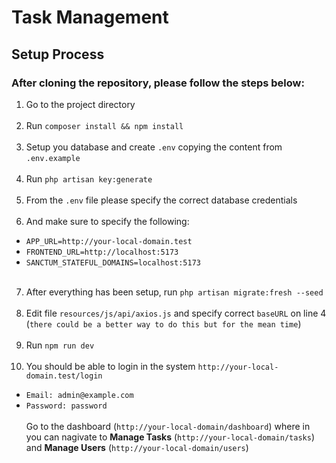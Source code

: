 # Task Management

## Setup Process
### After cloning the repository, please follow the steps below:

 1. Go to the project directory
<br><br>
 2. Run `composer install && npm install`
    <br><br>
 3. Setup you database and create `.env` copying the content from `.env.example`
    <br><br>
 4. Run `php artisan key:generate`
    <br><br>
 5. From the `.env` file please specify the correct database credentials
    <br><br>
 6. And make sure to specify the following:
 - `APP_URL=http://your-local-domain.test`
 - `FRONTEND_URL=http://localhost:5173`
 - `SANCTUM_STATEFUL_DOMAINS=localhost:5173`
   <br><br>
 7. After everything has been setup, run `php artisan migrate:fresh --seed`
    <br><br>
 8. Edit file `resources/js/api/axios.js` and specify correct `baseURL` on line 4 (`there could be a better way to do this but for the mean time`)
    <br><br>
 9. Run `npm run dev`
<br><br>
10. You should be able to login in the system `http://your-local-domain.test/login`
 - `Email: admin@example.com`
 - `Password: password`
   <br><br>
Go to the dashboard (`http://your-local-domain/dashboard`)
  where in you can nagivate to <b>Manage Tasks</b> (`http://your-local-domain/tasks`) and <b>Manage Users</b> (`http://your-local-domain/users`)
